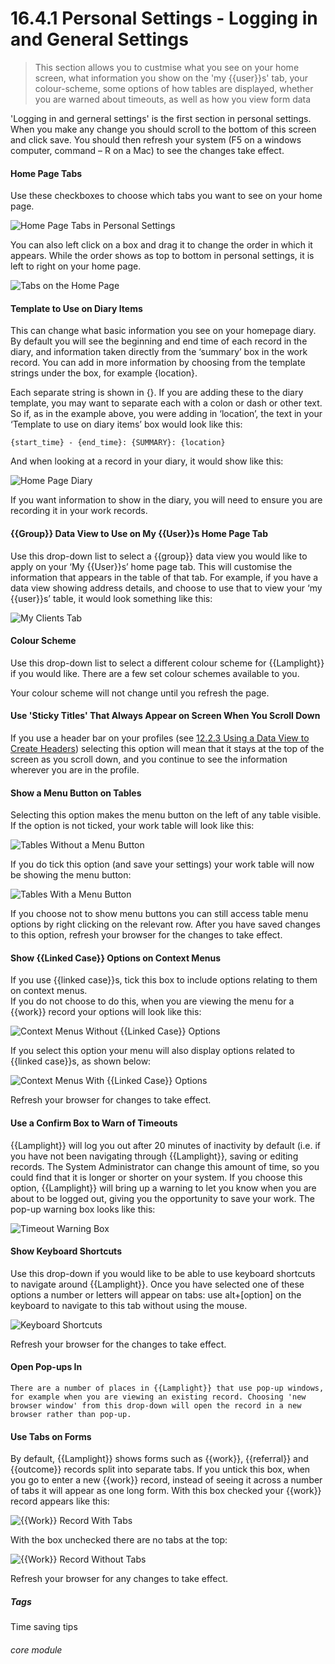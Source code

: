 # 16.4.1 <i class="fa fa-cogs"></i> Personal Settings - Logging in and General Settings

> This section allows you to custmise what you see on your home screen, what information you show on the 'my {{user}}s' tab, your colour-scheme, some options of how tables are displayed, whether you are warned about timeouts, as well as how you view form data



'Logging in and gerneral settings' is the first section in personal settings. When you make any change you should scroll to the bottom of this screen and click save. You should then refresh your system (F5 on a windows computer, command – R on a Mac) to see the changes take effect.

#### Home Page Tabs

   Use these checkboxes to choose which tabs you want to see on your home page. 

   ![Home Page Tabs in Personal Settings](16.4.1a.png)
    
   You can also left click on a box and drag it to change the order in which it appears. While the order shows as top to bottom in personal settings, it is left to right on your home page. 
   
   ![Tabs on the Home Page](16.4.1b.png)

#### Template to Use on Diary Items

   This can change what basic information you see on your homepage diary. By default you will see the beginning and end time of each record in the diary, and information taken directly from the ‘summary’ box in the work record. You can add in more information by choosing from the template strings under the box, for example {location}. 

   Each separate string is shown in {}. If you are adding these to the diary template, you may want to separate each with a colon or dash or other text. So if, as in the example above, you were adding in ‘location’, the text in your ‘Template to use on diary items’ box would look like this:
   
<code>{start_time} - {end_time}:  {SUMMARY}: {location}</code>

   And when looking at a record in your diary, it would show like this:

   ![Home Page Diary](16.4.1c.png)

   If you want information to show in the diary, you will need to ensure you are recording it in your work records. 

#### {{Group}} Data View to Use on My {{User}}s Home Page Tab

   Use this drop-down list to select a {{group}} data view you would like to apply on your ‘My {{User}}s’ home page tab. This will customise the information that appears in the table of that tab. 
   For example, if you have a data view showing address details, and choose to use that to view your ‘my {{user}}s’ table, it would look something like this:

   ![My Clients Tab](16.4.1d.png)

#### Colour Scheme

   Use this drop-down list to select a different colour scheme for {{Lamplight}} if you would like. There are a few set colour schemes available to you.  

   Your colour scheme will not change until you refresh the page.

#### Use 'Sticky Titles' That Always Appear on Screen When You Scroll Down

   If you use a header bar on your profiles (see [12.2.3 Using a Data View to Create Headers](/help/index/p/12.2.3)) selecting this option will mean that it stays at the top of the screen as you scroll down, and you continue to see the information wherever you are in the profile.

#### Show a Menu Button on Tables

   Selecting this option makes the menu button on the left of any table visible.
   If the option is not ticked, your work table will look like this:

  ![Tables Without a Menu Button](16.4.1e.png)

   If you do tick this option (and save your settings) your work table will now be showing the menu button:

  ![Tables With a Menu Button](16.4.1f.png)

   If you choose not to show menu buttons you can still access table menu options by right clicking on the relevant row.
   After you have saved changes to this option, refresh your browser for the changes to take effect.

#### Show {{Linked Case}} Options on Context Menus

   If you use {{linked case}}s, tick this box to include options relating to them on context menus.  
   If you do not choose to do this, when you are viewing the menu for a {{work}} record your options will look like this:

   ![Context Menus Without {{Linked Case}} Options](16.4.1g.png)

   If you select this option your menu will also display options related to {{linked case}}s, as shown below: 

   ![Context Menus With {{Linked Case}} Options](16.4.1h.png)

   Refresh your browser for changes to take effect.

#### Use a Confirm Box to Warn of Timeouts

   {{Lamplight}} will log you out after 20 minutes of inactivity by default (i.e. if you have not been navigating through {{Lamplight}}, saving or editing records. The System Administrator can change this amount of time, so you could find that it is longer or shorter on your system. If you choose this option, {{Lamplight}} will bring up a warning to let you know when you are about to be logged out, giving you the opportunity to save your work. The pop-up warning box looks like this:

   ![Timeout Warning Box](16.4.1i.png)
 
#### Show Keyboard Shortcuts

   Use this drop-down if you would like to be able to use keyboard shortcuts to navigate around {{Lamplight}}. Once you have selected one of these options a number or letters will appear on tabs: use alt+[option] on the keyboard to navigate to this tab without using the mouse.
 
   ![Keyboard Shortcuts](16.4.1j.png)
 
   Refresh your browser for the changes to take effect.
   

#### Open Pop-ups In
 
    There are a number of places in {{Lamplight}} that use pop-up windows, for example when you are viewing an existing record. Choosing 'new browser window' from this drop-down will open the record in a new browser rather than pop-up. 

#### Use Tabs on Forms

   By default, {{Lamplight}} shows forms such as {{work}}, {{referral}} and {{outcome}} records split into separate tabs. If you untick this box, when you go to enter a new {{work}} record, instead of seeing it across a number of tabs it will appear as one long form.
With this box checked your {{work}} record appears like this:

   ![{{Work}} Record With Tabs](16.4.1k.png)

   With the box unchecked there are no tabs at the top:

   ![{{Work}} Record Without Tabs](16.4.1l.png)

   Refresh your browser for any changes to take effect.


##### Tags
Time saving tips

###### core module
